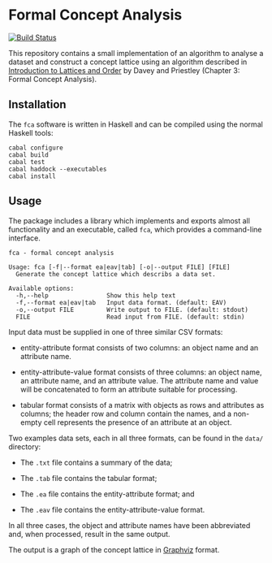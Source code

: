 Formal Concept Analysis
=======================

[![Build Status][badge]][build-log]

[build-log]: https://travis-ci.org/thsutton/fca
[badge]: https://travis-ci.org/thsutton/fca.png?branch=master

This repository contains a small implementation of an algorithm to
analyse a dataset and construct a concept lattice using an algorithm
described in [Introduction to Lattices and Order][book] by Davey and
Priestley (Chapter 3: Formal Concept Analysis).

[book]: http://amzn.to/1nZgMdu

Installation
------------

The `fca` software is written in Haskell and can be compiled using the normal
Haskell tools:

````{.shell}
cabal configure
cabal build
cabal test
cabal haddock --executables
cabal install
````

Usage
-----

The package includes a library which implements and exports almost all
functionality and an executable, called `fca`, which provides a command-line
interface.

````
fca - formal concept analysis

Usage: fca [-f|--format ea|eav|tab] [-o|--output FILE] [FILE]
  Generate the concept lattice which describs a data set.

Available options:
  -h,--help                Show this help text
  -f,--format ea|eav|tab   Input data format. (default: EAV)
  -o,--output FILE         Write output to FILE. (default: stdout)
  FILE                     Read input from FILE. (default: stdin)
````

Input data must be supplied in one of three similar CSV formats:

- entity-attribute format consists of two columns: an object name and an
attribute name.

- entity-attribute-value format consists of three columns: an object name, an
attribute name, and an attribute value. The attribute name and value will be
concatenated to form an attribute suitable for processing.

- tabular format consists of a matrix with objects as rows and attributes as
columns; the header row and column contain the names, and a non-empty cell
represents the presence of an attribute at an object.

Two examples data sets, each in all three formats, can be found in the `data/`
directory:

- The `.txt` file contains a summary of the data;

- The `.tab` file contains the tabular format;

- The `.ea` file contains the entity-attribute format; and

- The `.eav` file contains the entity-attribute-value format.

In all three cases, the object and attribute names have been abbreviated and,
when processed, result in the same output.

The output is a graph of the concept lattice in [Graphviz][graphviz] format.

[graphviz]: http://graphviz.org/
